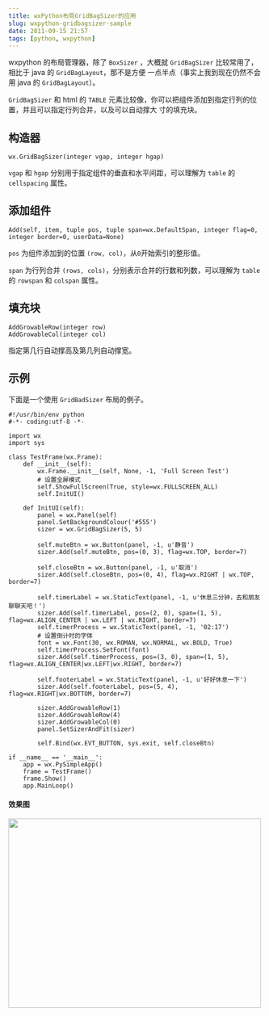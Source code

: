 ```yaml
---
title: wxPython布局GridBagSizer的应用
slug: wxpython-gridbagsizer-sample
date: 2011-09-15 21:57
tags: [python, wxpython]
---
```


wxpython 的布局管理器，除了 `BoxSizer` ，大概就 `GridBagSizer` 比较常用了，相比于 java 的 `GridBagLayout`，那不是方便
一点半点（事实上我到现在仍然不会用 java 的 `GridBagLayout`）。

`GridBagSizer` 和 html 的 `TABLE` 元素比较像，你可以把组件添加到指定行列的位置，并且可以指定行列合并，以及可以自动撑大
寸的填充块。

构造器
-------

    wx.GridBagSizer(integer vgap, integer hgap)

`vgap` 和 `hgap` 分别用于指定组件的垂直和水平间距，可以理解为 `table` 的 `cellspacing` 属性。

添加组件
----------

    Add(self, item, tuple pos, tuple span=wx.DefaultSpan, integer flag=0, integer border=0, userData=None)

`pos` 为组件添加到的位置 `(row, col)`，从`0`开始索引的整形值。

`span` 为行列合并 `(rows, cols)`，分别表示合并的行数和列数，可以理解为 `table` 的 `rowspan` 和 `colspan` 属性。

填充块
-----------

    AddGrowableRow(integer row)
    AddGrowableCol(integer col)

指定第几行自动撑高及第几列自动撑宽。

示例
-------

下面是一个使用 `GridBadSizer` 布局的例子。

    #!/usr/bin/env python
    #-*- coding:utf-8 -*-

    import wx
    import sys

    class TestFrame(wx.Frame):
        def __init__(self):
            wx.Frame.__init__(self, None, -1, 'Full Screen Test')
            # 设置全屏模式
            self.ShowFullScreen(True, style=wx.FULLSCREEN_ALL)
            self.InitUI()

        def InitUI(self):
            panel = wx.Panel(self)
            panel.SetBackgroundColour('#555')
            sizer = wx.GridBagSizer(5, 5)

            self.muteBtn = wx.Button(panel, -1, u'静音')
            sizer.Add(self.muteBtn, pos=(0, 3), flag=wx.TOP, border=7)

            self.closeBtn = wx.Button(panel, -1, u'取消')
            sizer.Add(self.closeBtn, pos=(0, 4), flag=wx.RIGHT | wx.TOP, border=7)

            self.timerLabel = wx.StaticText(panel, -1, u'休息三分钟，去和朋友聊聊天吧！')
            sizer.Add(self.timerLabel, pos=(2, 0), span=(1, 5), flag=wx.ALIGN_CENTER | wx.LEFT | wx.RIGHT, border=7)
            self.timerProcess = wx.StaticText(panel, -1, '02:17')
            # 设置倒计时的字体
            font = wx.Font(30, wx.ROMAN, wx.NORMAL, wx.BOLD, True)
            self.timerProcess.SetFont(font)
            sizer.Add(self.timerProcess, pos=(3, 0), span=(1, 5), flag=wx.ALIGN_CENTER|wx.LEFT|wx.RIGHT, border=7)

            self.footerLabel = wx.StaticText(panel, -1, u'好好休息一下')
            sizer.Add(self.footerLabel, pos=(5, 4), flag=wx.RIGHT|wx.BOTTOM, border=7)

            sizer.AddGrowableRow(1)
            sizer.AddGrowableRow(4)
            sizer.AddGrowableCol(0)
            panel.SetSizerAndFit(sizer)

            self.Bind(wx.EVT_BUTTON, sys.exit, self.closeBtn)

    if __name__ == '__main__':
        app = wx.PySimpleApp()
        frame = TestFrame()
        frame.Show()
        app.MainLoop()

<h4>效果图</h4>
<img class="alignnone" title="效果图" src="http://pic.yupoo.com/greatghoul_v/Bn3AxdbO/medium.jpg" alt="" width="500" height="375" />
